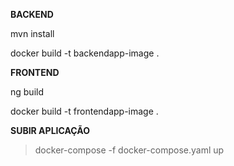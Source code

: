 **BACKEND**

mvn install

docker build -t backendapp-image .

**FRONTEND**

ng build

docker build -t frontendapp-image .

**SUBIR APLICAÇÃO**

> docker-compose -f docker-compose.yaml up


